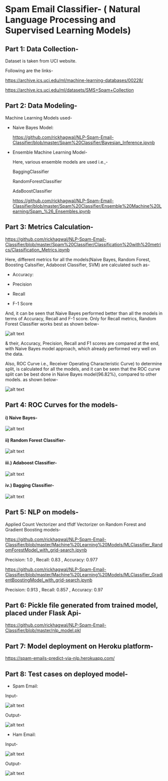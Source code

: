 # Spam Email Classifier- ( Natural Language Processing and Supervised Learning Models)


## Part 1: Data Collection-
  Dataset is taken from UCI website.
  

  Following are the links-
  

  https://archive.ics.uci.edu/ml/machine-learning-databases/00228/


  https://archive.ics.uci.edu/ml/datasets/SMS+Spam+Collection
  
## Part 2: Data Modeling-
    
  Machine Learning Models used-
  
  
- Naive Bayes Model: 
  
  https://github.com/rickhagwal/NLP-Spam-Email-Classifier/blob/master/Spam%20Classifier/Bayesian_Inference.ipynb
  
  
- Ensemble Machine Learning Model-

   Here, various ensemble models are used i.e.,- 
   
    BaggingClassifier
    
    RandomForestClassifier
    
    AdaBoostClassifier

   https://github.com/rickhagwal/NLP-Spam-Email-Classifier/blob/master/Spam%20Classifier/Ensemble%20Machine%20Learning/Spam_%26_Ensembles.ipynb
   
## Part 3: Metrics Calculation-

https://github.com/rickhagwal/NLP-Spam-Email-Classifier/blob/master/Spam%20Classifier/Classification%20with%20metrics/Classification_Metrics.ipynb

Here, different metrics for all the models(Naive Bayes, Random Forest, Boosting Calssifier, Adaboost Classifier, SVM) are calculated such as- 

  - Accuracy: 

  - Precision

  - Recall

  - F-1 Score

 And, it can be seen that Naive Bayes performed better than all the models in terms of Accuracy, Recall and F-1 score. Only for Recall metrics, Random Forest Classifier works best as shown below-

![alt text](https://github.com/rickhagwal/NLP-Spam-Email-Classifier/blob/master/Spam%20Classifier/Metrics_Calculation_Image.PNG)

& their, Accuracy, Precision, Recall and F1 scores are compared at the end, with Naive Bayes model approach, which already performed very well on the data.

 Also, ROC Curve i.e., Receiver Operating Characteristic Curve)  to determine split, is calculated for all the models, and it can be seen that the ROC curve split can be best done in Naive Bayes model(96.82%), compared to other models. as shown below-

![alt text](https://github.com/rickhagwal/NLP-Spam-Email-Classifier/blob/master/Spam%20Classifier/ROC_Score.PNG)

## Part 4: ROC Curves for the models-

#### i) Naive Bayes-

![alt text](https://github.com/rickhagwal/NLP-Spam-Email-Classifier/blob/master/Spam%20Classifier/NB_roc.PNG)

#### ii) Random Forest Classifier-

![alt text](https://github.com/rickhagwal/NLP-Spam-Email-Classifier/blob/master/Spam%20Classifier/RF_roc.PNG)

#### iii.) Adaboost Classifier-

![alt text](https://github.com/rickhagwal/NLP-Spam-Email-Classifier/blob/master/Spam%20Classifier/Adaboost_roc.PNG)

#### iv.) Bagging Classifier-

![alt text](https://github.com/rickhagwal/NLP-Spam-Email-Classifier/blob/master/Spam%20Classifier/Bag_roc.PNG)

## Part 5: NLP on models-

Applied Count Vectorizer and tfIdf Vectorizer on Random Forest and Gradient Boosting models-

https://github.com/rickhagwal/NLP-Spam-Email-Classifier/blob/master/Machine%20Learning%20Models/MLClassifier_RandomForestModel_with_grid-search.ipynb

Precision: 1.0 , Recall: 0.83 , Accuracy: 0.977

https://github.com/rickhagwal/NLP-Spam-Email-Classifier/blob/master/Machine%20Learning%20Models/MLClassifier_GradientBoostingModel_with_grid-search.ipynb

Precision: 0.913 , Recall: 0.857 , Accuracy: 0.97

## Part 6: Pickle file generated from trained model, placed under Flask Api-

https://github.com/rickhagwal/NLP-Spam-Email-Classifier/blob/master/nlp_model.pkl

## Part 7: Model deployment on Heroku platform-

https://spam-emails-predict-via-nlp.herokuapp.com/

## Part 8: Test cases on deployed model-

- Spam Email:

Input-

![alt text](https://github.com/rickhagwal/NLP-Spam-Email-Classifier/blob/master/images/spam-test-mail.PNG)

Output-

![alt text](https://github.com/rickhagwal/NLP-Spam-Email-Classifier/blob/master/images/spam-test-mail-output.PNG)

- Ham Email:

Input-

![alt text](https://github.com/rickhagwal/NLP-Spam-Email-Classifier/blob/master/images/ham-test-mail.PNG)

Output-

![alt text](https://github.com/rickhagwal/NLP-Spam-Email-Classifier/blob/master/images/ham-test-mail-output.PNG)

